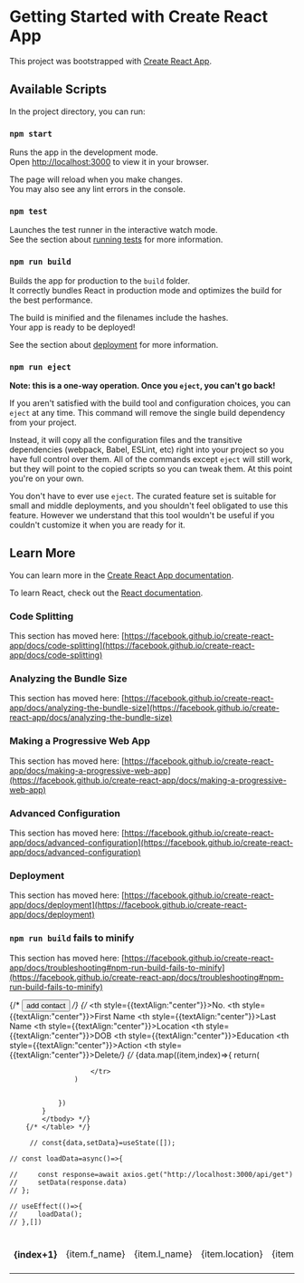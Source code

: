 # Getting Started with Create React App

This project was bootstrapped with [Create React App](https://github.com/facebook/create-react-app).

## Available Scripts

In the project directory, you can run:

### `npm start`

Runs the app in the development mode.\
Open [http://localhost:3000](http://localhost:3000) to view it in your browser.

The page will reload when you make changes.\
You may also see any lint errors in the console.

### `npm test`

Launches the test runner in the interactive watch mode.\
See the section about [running tests](https://facebook.github.io/create-react-app/docs/running-tests) for more information.

### `npm run build`

Builds the app for production to the `build` folder.\
It correctly bundles React in production mode and optimizes the build for the best performance.

The build is minified and the filenames include the hashes.\
Your app is ready to be deployed!

See the section about [deployment](https://facebook.github.io/create-react-app/docs/deployment) for more information.

### `npm run eject`

**Note: this is a one-way operation. Once you `eject`, you can't go back!**

If you aren't satisfied with the build tool and configuration choices, you can `eject` at any time. This command will remove the single build dependency from your project.

Instead, it will copy all the configuration files and the transitive dependencies (webpack, Babel, ESLint, etc) right into your project so you have full control over them. All of the commands except `eject` will still work, but they will point to the copied scripts so you can tweak them. At this point you're on your own.

You don't have to ever use `eject`. The curated feature set is suitable for small and middle deployments, and you shouldn't feel obligated to use this feature. However we understand that this tool wouldn't be useful if you couldn't customize it when you are ready for it.

## Learn More

You can learn more in the [Create React App documentation](https://facebook.github.io/create-react-app/docs/getting-started).

To learn React, check out the [React documentation](https://reactjs.org/).

### Code Splitting

This section has moved here: [https://facebook.github.io/create-react-app/docs/code-splitting](https://facebook.github.io/create-react-app/docs/code-splitting)

### Analyzing the Bundle Size

This section has moved here: [https://facebook.github.io/create-react-app/docs/analyzing-the-bundle-size](https://facebook.github.io/create-react-app/docs/analyzing-the-bundle-size)

### Making a Progressive Web App

This section has moved here: [https://facebook.github.io/create-react-app/docs/making-a-progressive-web-app](https://facebook.github.io/create-react-app/docs/making-a-progressive-web-app)

### Advanced Configuration

This section has moved here: [https://facebook.github.io/create-react-app/docs/advanced-configuration](https://facebook.github.io/create-react-app/docs/advanced-configuration)

### Deployment

This section has moved here: [https://facebook.github.io/create-react-app/docs/deployment](https://facebook.github.io/create-react-app/docs/deployment)

### `npm run build` fails to minify

This section has moved here: [https://facebook.github.io/create-react-app/docs/troubleshooting#npm-run-build-fails-to-minify](https://facebook.github.io/create-react-app/docs/troubleshooting#npm-run-build-fails-to-minify)

  {/* <link to="/addcontact">
        <button className=".btn btn-contact" >add contact</button>
        </link>
         */}
        {/* <table className="styled-table">
            <thead>
                <tr>
                    <th style={{textAlign:"center"}}>No.</th>
                    <th style={{textAlign:"center"}}>First Name</th>
                    <th style={{textAlign:"center"}}>Last Name</th>
                    <th style={{textAlign:"center"}}>Location</th>
                    <th style={{textAlign:"center"}}>DOB</th>
                    <th style={{textAlign:"center"}}>Education</th>
                    <th style={{textAlign:"center"}}>Action</th>
                    <th style={{textAlign:"center"}}>Delete</th>
                </tr>
            </thead> */}
            {/* <tbody>
            {data.map((item,index)=>{
                    return(
                        <tr key={item.id}j>
                            <th scope="row">{index+1}</th>
                            <td>{item.f_name}</td>
                            <td>{item.l_name}</td>
                            <td>{item.location}</td>
                            <td>{item.dob}</td>
                            <td>{item.education}</td>
                            <td>
                                <link to={`/update/${item.id}`}>
                                <button className="btn btn-edit">Edit</button>
                                </link>
                            </td>
                            <td>
                                <link>
                                <button className="btn btn-delete">delete</button>
                                </link>
                            </td>

                        </tr>
                    )
                        
                    
                })
            }
            </tbody> */}
        {/* </table> */}

         // const{data,setData}=useState([]);

    // const loadData=async()=>{
        
    //     const response=await axios.get("http://localhost:3000/api/get")
    //     setData(response.data)
    // };

    // useEffect(()=>{
    //     loadData();
    // },[])
